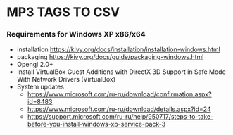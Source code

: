 # MP3 TAGS TO CSV

### Requirements for Windows XP x86/x64
- installation https://kivy.org/docs/installation/installation-windows.html
- packaging https://kivy.org/docs/guide/packaging-windows.html
- Opengl 2.0+
- Install VirtualBox Guest Additions with DirectX 3D Support in Safe Mode With Network Drivers (VirtualBox)
- System updates
  - https://www.microsoft.com/ru-ru/download/confirmation.aspx?id=8483
  - https://www.microsoft.com/ru-ru/download/details.aspx?id=24
  - https://support.microsoft.com/ru-ru/help/950717/steps-to-take-before-you-install-windows-xp-service-pack-3
